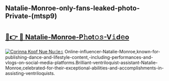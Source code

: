 ## Natalie-Monroe-only-fans​-leaked-photo​-Private-(mtsp9)


# <h2><a href="https://mediaupload.pro?title=Natalie-Monroe&ref=git">🔗👉 🔴 Natalie-Monroe-P𝚑ot𝚘𝚜-V𝚒d𝚎o</a></h2>

[![Corinna Kopf Nue Nu𝚍e𝚜](https://i.imgur.com/0qMVB7G.gif)](https://mediaupload.pro?title=Natalie-Monroe&ref=git)
Online-influencer-Natalie-Monroe,known-for-publishing-dance-and-lifestyle-content,-including-performances-and-vlogs-on-social-media-platforms.Brilliant-ventriloquist-assistant-Natalie-Monroe,celebrated-for-their-exceptional-abilities-and-accomplishments-in-assisting-ventriloquists.  